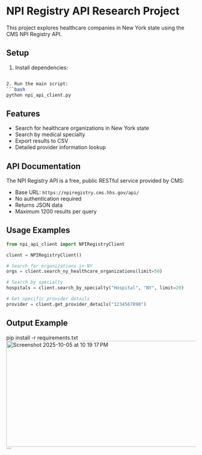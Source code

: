 # NPI Registry API Research Project

This project explores healthcare companies in New York state using the CMS NPI Registry API.

## Setup

1. Install dependencies:
```bash

2. Run the main script:
```bash
python npi_api_client.py
```

## Features

- Search for healthcare organizations in New York state
- Search by medical specialty
- Export results to CSV
- Detailed provider information lookup

## API Documentation

The NPI Registry API is a free, public RESTful service provided by CMS:
- Base URL: `https://npiregistry.cms.hhs.gov/api/`
- No authentication required
- Returns JSON data
- Maximum 1200 results per query

## Usage Examples

```python
from npi_api_client import NPIRegistryClient

client = NPIRegistryClient()

# Search for organizations in NY
orgs = client.search_ny_healthcare_organizations(limit=50)

# Search by specialty
hospitals = client.search_by_specialty("Hospital", "NY", limit=20)

# Get specific provider details
provider = client.get_provider_details("1234567890")
```
## Output Example
pip install -r requirements.txt<img width="651" height="282" alt="Screenshot 2025-10-05 at 10 19 17 PM" src="https://github.com/user-attachments/assets/68b358d4-d00d-4a8d-9436-242bf06e0ce2" />```
